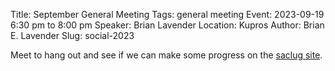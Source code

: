 Title: September General Meeting
Tags: general meeting
Event: 2023-09-19 6:30 pm to 8:00 pm
Speaker: Brian Lavender
Location: Kupros
Author: Brian E. Lavender
Slug: social-2023

Meet to hang out and see if we can make some progress on the [saclug site](https://github.com/brieweb/saclug.org). 
